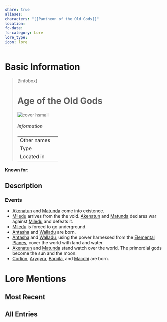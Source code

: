 ```yaml
---
share: true
aliases: 
characters: "[[Pantheon of the Old Gods]]"
location: 
fc-date: 
fc-category: Lore
lore_type: 
icon: lore
---
```

# Basic Information
> [!infobox]
> # Age of the Old Gods
> ![cover hsmall](insertimage.png)
> ##### Information
> |   |  |
> | ---- | ---- |
> | Other names | |
> | Type||
> | Located in | |
#### Known for:
## Description
### Events
- [Akenatun](../../Deities/Old%20Gods/Akenatun.md) and [Matunda](../../Deities/Old%20Gods/Matunda.md) come into existence.
- [Miledu](../../../Miledu.md) arrives from the the void. [Akenatun](../../Deities/Old%20Gods/Akenatun.md) and [Matunda](../../Deities/Old%20Gods/Matunda.md) declares war against [Miledu](../../../Miledu.md) and defeats it.
- [Miledu](../../../Miledu.md) is forced to go underground.
- [Antasha](../../Deities/Old%20Gods/Antasha.md) and [Walladu](../../Deities/Old%20Gods/Walladu.md) are born. 
- [Antasha](../../Deities/Old%20Gods/Antasha.md) and [Walladu](../../Deities/Old%20Gods/Walladu.md), using the power harnessed from the [Elemental Planes](../../Locations/Planes/Elemental%20Planes.md), cover the world with land and water.
- [Akenatun](../../Deities/Old%20Gods/Akenatun.md) and [Matunda](../../Deities/Old%20Gods/Matunda.md) stand watch over the world. The primordial gods become the sun and the moon.
- [Corlion](../../Deities/Old%20Gods/Corlion.md), [Arygyra](../../Deities/Old%20Gods/Arygyra.md), [Barcila](../../Deities/Old%20Gods/Barcila.md), and [Macchi](../../Deities/Old%20Gods/Macchi.md) are born. 
# Lore Mentions
## Most Recent

## All Entries

